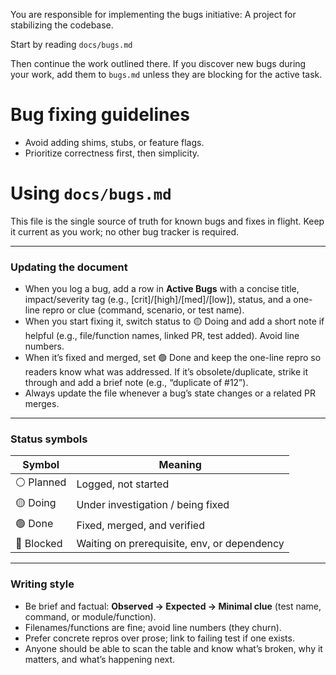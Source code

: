 You are responsible for implementing the bugs initiative: A project for stabilizing the codebase.

Start by reading `docs/bugs.md` 

Then continue the work outlined there. If you discover new bugs during your work, add them to `bugs.md` unless they are blocking for the active task.

# Bug fixing guidelines

* Avoid adding shims, stubs, or feature flags.
* Prioritize correctness first, then simplicity.

# Using `docs/bugs.md`

This file is the single source of truth for known bugs and fixes in flight. Keep it current as you work; no other bug tracker is required.

---

### Updating the document

* When you log a bug, add a row in **Active Bugs** with a concise title, impact/severity tag (e.g., [crit]/[high]/[med]/[low]), status, and a one-line repro or clue (command, scenario, or test name).
* When you start fixing it, switch status to 🟡 Doing and add a short note if helpful (e.g., file/function names, linked PR, test added). Avoid line numbers.
* When it’s fixed and merged, set 🟢 Done and keep the one-line repro so readers know what was addressed. If it’s obsolete/duplicate, strike it through and add a brief note (e.g., “duplicate of #12”).
* Always update the file whenever a bug’s state changes or a related PR merges.

---

### Status symbols

| Symbol     | Meaning                                     |
| ---------- | ------------------------------------------- |
| ⚪ Planned  | Logged, not started                         |
| 🟡 Doing   | Under investigation / being fixed           |
| 🟢 Done    | Fixed, merged, and verified                 |
| 🔴 Blocked | Waiting on prerequisite, env, or dependency |

---

### Writing style

* Be brief and factual: **Observed → Expected → Minimal clue** (test name, command, or module/function).
* Filenames/functions are fine; avoid line numbers (they churn).
* Prefer concrete repros over prose; link to failing test if one exists.
* Anyone should be able to scan the table and know what’s broken, why it matters, and what’s happening next.
